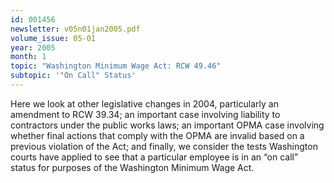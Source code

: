 ```yaml
---
id: 001456
newsletter: v05n01jan2005.pdf
volume_issue: 05-01
year: 2005
month: 1
topic: "Washington Minimum Wage Act: RCW 49.46"
subtopic: '"On Call" Status'
---
```


Here we look at other legislative changes in 2004, particularly an amendment to RCW 39.34; an important case involving liability to contractors under the public works laws; an important OPMA case involving whether final actions that comply with the OPMA are invalid based on a previous violation of the Act; and finally, we consider the tests Washington courts have applied to see that a particular employee is in an “on call” status for purposes of the Washington Minimum Wage Act.